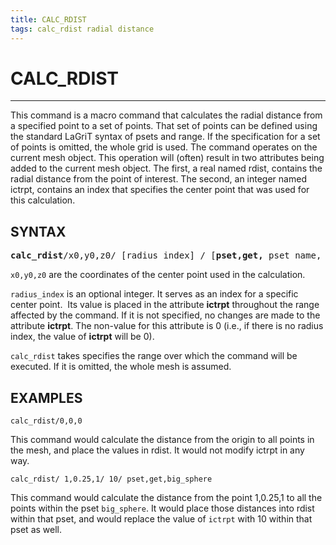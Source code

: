 ```yaml
---
title: CALC_RDIST 
tags: calc_rdist radial distance
---
```


# CALC_RDIST

----------------------

This command is a macro command that calculates the radial distance
from a specified point to a set of points. That set of points can be
defined using the standard LaGriT syntax of psets and range. If the
specification for a set of points is omitted, the whole grid is
used. The command operates on the current mesh object.
This operation will (often) result in two attributes being added to
the current mesh object. The first, a real named rdist, contains the
radial distance from the point of interest. The second, an integer
named ictrpt, contains an index that specifies the center point that
was used for this calculation.

## SYNTAX

<pre>
<b>calc_rdist</b>/x0,y0,z0/ [radius_index] / [<b>pset,get,</b> pset_name, ifirst,ilast,istride]
</pre>


`x0,y0,z0` are the coordinates of the center point used in the
calculation.

`radius_index` is an optional integer. It serves as an index for a
specific center point.  Its value is placed in the attribute
**ictrpt** throughout the range affected by the command. If it is not
specified, no changes are made to the attribute **ictrpt**. The
non-value for this attribute is 0 (i.e., if there is no radius
index, the value of **ictrpt** will be 0).

`calc_rdist` takes specifies the range over which the command will be executed. If it is omitted, the whole
mesh is assumed.



## EXAMPLES

```
calc_rdist/0,0,0
```
 
This command would calculate the distance from the origin to all
points in the mesh, and place the values in rdist. It would not
modify ictrpt in any way.
 
```
calc_rdist/ 1,0.25,1/ 10/ pset,get,big_sphere
```
 
This command would calculate the distance from the point 1,0.25,1
to all the points within the pset `big_sphere`. It would place
those distances into rdist within that pset, and would replace the
value of `ictrpt` with 10 within that pset as well.
